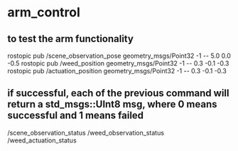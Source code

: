# arm_control

## to test the arm functionality
rostopic pub /scene_observation_pose geometry_msgs/Point32 -1 -- 5.0 0.0 -0.5
rostopic pub /weed_position geometry_msgs/Point32 -1 -- 0.3 -0.1 -0.3
rostopic pub /actuation_position geometry_msgs/Point32 -1 -- 0.3 -0.1 -0.3

## if successful, each of the previous command will return a std_msgs::UInt8 msg, where 0 means successful and 1 means failed
/scene_observation_status
/weed_observation_status
/weed_actuation_status
